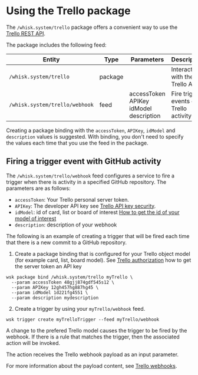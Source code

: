 <!--
#
# Licensed to the Apache Software Foundation (ASF) under one or more
# contributor license agreements.  See the NOTICE file distributed with
# this work for additional information regarding copyright ownership.
# The ASF licenses this file to You under the Apache License, Version 2.0
# (the "License"); you may not use this file except in compliance with
# the License.  You may obtain a copy of the License at
#
#     http://www.apache.org/licenses/LICENSE-2.0
#
# Unless required by applicable law or agreed to in writing, software
# distributed under the License is distributed on an "AS IS" BASIS,
# WITHOUT WARRANTIES OR CONDITIONS OF ANY KIND, either express or implied.
# See the License for the specific language governing permissions and
# limitations under the License.
#
-->

# Using the Trello package

The `/whisk.system/trello` package offers a convenient way to use the [Trello REST API](https://developers.trello.com/reference#tokenstoken-1).

The package includes the following feed:

| Entity | Type | Parameters | Description |
| --- | --- | --- | --- |
| `/whisk.system/trello` | package | | Interact with the Trello API |
| `/whisk.system/trello/webhook` | feed | accessToken APIKey idModel description| Fire trigger events on Trello activity |

Creating a package binding with the `accessToken`, `APIKey`, `idModel` and `description` values is suggested.  With binding, you don't need to specify the values each time that you use the feed in the package.

## Firing a trigger event with GitHub activity

The `/whisk.system/trello/webhook` feed configures a service to fire a trigger when there is activity in a specified GitHub repository. The parameters are as follows:

- `accessToken`: Your Trello personal server token.
- `APIKey`: The  developer API key see [Trello API key security](https://developers.trello.com/docs/api-key-security).
- `idModel`: id of card, list or board of interest [How to get the id of your model of interest](https://stackoverflow.com/questions/26552278/trello-api-getting-boards-lists-cards-information)
- `description`: description of your webhook

The following is an example of creating a trigger that will be fired each time that there is a new commit to a GitHub repository.



1. Create a package binding that is configured for your Trello object model (for example card, list, board model). See [Trello authorization](https://developers.trello.com/page/authorization) how to get the server token an  API key

  ```
  wsk package bind /whisk.system/trello myTrello \
    --param accessToken 48gjj874gdf545s12 \
    --param APIKey 12gh457hg887hg45 \
    --param idModel 1d221fg4551 \    
    --param description mydescription 
  ```

2. Create a trigger by using your `myTrello/webhook` feed.

  ```
  wsk trigger create myTrelloTrigger --feed myTrello/webhook 
  ```

  A change  to the prefered Trello model  causes the trigger to be fired by the webhook. If there is a rule that matches the trigger, then the associated action will be invoked.

  The action receives the Trello webhook payload as an input parameter.

  For more information about the payload content, see  [Trello webhooks](https://developers.trello.com/page/webhooks).
